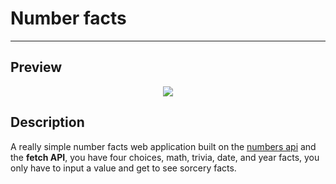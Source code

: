# Number facts
---

## Preview
<p align="center">
    <img src="https://i.imgur.com/bFYUnYv.png" >
</p>

## Description
A really simple number facts web application built on the [numbers api](http://numbersapi.com/#42) and the **fetch API**, you have four choices, math, trivia, date, and year facts, you only have to input a value and get to see sorcery facts.
